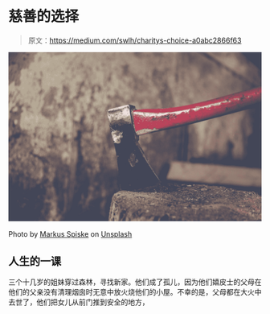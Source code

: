 # 慈善的选择

> 原文：<https://medium.com/swlh/charitys-choice-a0abc2866f63>

![](img/06b7a86b29673320b6c455edccfe8919.png)

Photo by [Markus Spiske](https://unsplash.com/@markusspiske?utm_source=medium&utm_medium=referral) on [Unsplash](https://unsplash.com?utm_source=medium&utm_medium=referral)

## 人生的一课

三个十几岁的姐妹穿过森林，寻找新家。他们成了孤儿，因为他们嬉皮士的父母在他们的父亲没有清理烟囱时无意中放火烧他们的小屋。不幸的是，父母都在大火中去世了，他们把女儿从前门推到安全的地方，